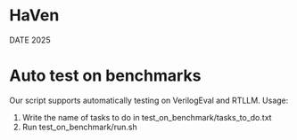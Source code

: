 # HaVen
DATE 2025
# Auto test on benchmarks
Our script supports automatically testing on VerilogEval and RTLLM.
Usage:
1. Write the name of tasks to do in test_on_benchmark/tasks_to_do.txt
2. Run test_on_benchmark/run.sh
